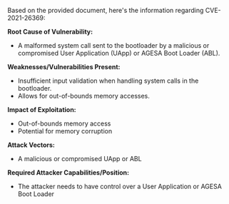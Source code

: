 Based on the provided document, here's the information regarding CVE-2021-26369:

**Root Cause of Vulnerability:**
- A malformed system call sent to the bootloader by a malicious or compromised User Application (UApp) or AGESA Boot Loader (ABL).

**Weaknesses/Vulnerabilities Present:**
- Insufficient input validation when handling system calls in the bootloader.
- Allows for out-of-bounds memory accesses.

**Impact of Exploitation:**
- Out-of-bounds memory access
- Potential for memory corruption

**Attack Vectors:**
- A malicious or compromised UApp or ABL

**Required Attacker Capabilities/Position:**
- The attacker needs to have control over a User Application or AGESA Boot Loader